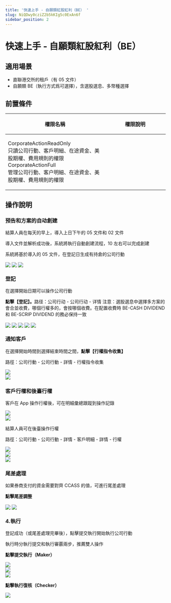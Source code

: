 ```yaml
---
title: '快速上手 - 自願類紅股紅利（BE） '
slug: NiQDwy0cziZ2b5kKIg5c0ExAn6f
sidebar_position: 2
---
```



# 快速上手 - 自願類紅股紅利（BE） 

## 適用場景

- 直聯港交所的租戶（有 05 文件）
- 自願類 BE（執行方式爲可選擇），含選股選息、多幣種選擇

## 前置條件

<table header_row="1">
<colgroup>
<col width="437"/>
<col width="393"/>
</colgroup>
<thead>
<tr><th><p>權限名稱</p></th><th><p>權限說明</p></th></tr>
</thead>
<tbody>
<tr><td><p>CorporateActionReadOnly<br/>只讀公司行動、客戶明細、在途資金、美股期權、費用規則的權限<br/>CorporateActionFull<br/>管理公司行動、客户明細、在途資金、美股期權、費用規則的權限</p></td><td></td></tr>
</tbody>
</table>

## 操作說明 

### 预告和方案的自动<b>創建</b>

結算人員在每天的早上，導入上日下午的 05 文件和 02 文件

導入文件並解析成功後，系統將執行自動創建流程，10 左右可以完成創建

系統將基於導入的 05 文件，在登記日生成有持倉的公司行動

<img src="/assets/GFMtbCC0XoANvgx0gfNccXdcnpb.png" src-width="3570" src-height="1780" align="center"/>

<img src="/assets/PAOqbrABuot7epx1sHRcOARfnPh.png" src-width="3570" src-height="1780" align="center"/>

<img src="/assets/CEVGb5sLTohw2XxrRE1cmwYhnKc.png" src-width="3570" src-height="1780" align="center"/>

### <b>登記</b>

在選擇開始日期可以操作公司行動

<b>點擊【登記】。</b>路径：公司行动 - 公司行动 - 详情
注意：選股選息中選擇多方案的會合並收費，哪個行權多的，會按哪個收費。在配置收費時 BE-CASH DIVIDEND 和 BE-SCRIP DIVIDEND 的務必保持一致

<img src="/assets/WFfKbbs8WodsL8xIadOcTRFZnBe.png" src-width="3548" src-height="1806" align="center"/>

<img src="/assets/Xjq7bMpE3o6gT0x3mZ0cxvFAnBd.png" src-width="3548" src-height="1806" align="center"/>

<img src="/assets/HepEbK89KoH21uxNxrqcjzKFnzd.png" src-width="3548" src-height="1806" align="center"/>

<img src="/assets/N1vMbSwq5oMPyNxEQhmcjGUfnrb.png" src-width="3548" src-height="1806" align="center"/>

<img src="/assets/TeCwbSaVVomK38xlytnc2qj2nkd.png" src-width="3548" src-height="1806" align="center"/>

### 通知客戶

在選擇開始時間到選擇結束時間之間，<b>點擊【行權指令收集】</b>

路徑：公司行動 - 公司行動 - 詳情 - 行權指令收集

<div class="flex gap-3 columns-2" column-size="2">
<div class="w-[50%]" width-ratio="50">
<img src="/assets/HDhjblIJFoN36wxib6wcyQq4nOb.png" src-width="3548" src-height="1806" align="center"/>
</div>
<div class="w-[50%]" width-ratio="50">
<img src="/assets/XtoKb2qPxoP5AJxLvaOcIzJPnFg.png" src-width="3548" src-height="1806" align="center"/>
</div>
</div>

### 客戶行權和後臺行權

客戶在 App 操作行權後，可在明細彙總跟蹤到操作記錄

<div class="flex gap-3 columns-2" column-size="2">
<div class="w-[50%]" width-ratio="50">
<img src="/assets/AUuqbv5CLoPb7dx47TMcN6VOnsd.png" src-width="3548" src-height="1806" align="center"/>
</div>
<div class="w-[50%]" width-ratio="50">
<img src="/assets/OngTbpWMhoMaDzxbA8McTrf0nyd.png" src-width="3548" src-height="1806" align="center"/>
</div>
</div>

結算人員可在後臺操作行權

路徑：公司行動 - 公司行動 - 詳情 - 客戶明細 - 詳情 - 行權

<div class="flex gap-3 columns-2" column-size="2">
<div class="w-[50%]" width-ratio="50">
<img src="/assets/PYslbY6LGoK7DNxtMZWcBFVMnog.png" src-width="3548" src-height="1806" align="center"/>
</div>
<div class="w-[50%]" width-ratio="50">
<img src="/assets/OUEyb0Cwioyn5HxJXHOcRFoznhd.png" src-width="3548" src-height="1806" align="center"/>
</div>
</div>

<img src="/assets/AnsQbGQ5lo25c2x4N6ncR1dXnZb.png" src-width="3548" src-height="1806" align="center"/>

### <b>尾差處理</b>

如果券商支付的資金需要對齊 CCASS 的值，可進行尾差處理

<b>點擊尾差調整</b>

<img src="/assets/ES6Abuzy2o4SGZxC21kci0ADnCR.png" src-width="3548" src-height="1806" align="center"/>

<img src="/assets/NlZ6b6c9Iolb9jxPJcMcVTxYnWg.png" src-width="3548" src-height="1806" align="center"/>

### 4.<b>執行</b>

登記成功（或尾差處理完畢後），點擊提交執行開始執行公司行動

執行時分執行提交和執行審覈兩步，推薦雙人操作

<b>點擊提交執行（Maker）</b>

<img src="/assets/TExJbl4bEoGD6dxXCV1c7suonLb.png" src-width="3548" src-height="1806" align="center"/>

<div class="flex gap-3 columns-2" column-size="2">
<div class="w-[50%]" width-ratio="50">
<img src="/assets/F0KObd9ZIoab9NxSeeOcDVJFnAf.png" src-width="3548" src-height="1806" align="center"/>
</div>
<div class="w-[50%]" width-ratio="50">
<img src="/assets/HTBybAtm0o0KOGxwTwWcgAFanHg.png" src-width="3548" src-height="1806" align="center"/>

</div>
</div>

<b>點擊執行復核（Checker）</b>

<img src="/assets/FOzcbkIZcofuDfxwrfLcsfRDnUb.png" src-width="3548" src-height="1806" align="center"/>


